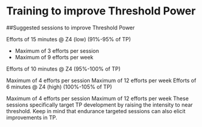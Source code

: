# Training to improve Threshold Power
##Suggested sessions to improve Threshold Power

Efforts of 15 minutes @ Z4 (low) (91%-95% of TP)
* Maximum of 3 efforts per session
* Maximum of 9 efforts per week

Efforts of 10 minutes @ Z4 (95%-100% of TP)

Maximum of 4 efforts per session
Maximum of 12 efforts per week
Efforts of 6 minutes @ Z4 (high) (100%-105% of TP)

Maximum of 4 efforts per session
Maximum of 12 efforts per week
These sessions specifically target TP development by raising the intensity to near threshold. Keep in mind that endurance targeted sessions can also elicit improvements in TP.
